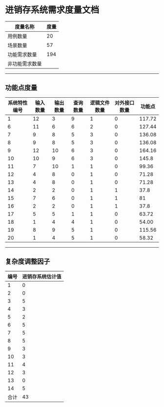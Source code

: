# 进销存系统需求度量文档


| 度量名称    | 度量   |
| ------- | ---- |
| 用例数量    | 20   |
| 场景数量    | 57   |
| 功能需求数量  | 194  |
| 非功能需求数量 |      |

------

## 功能点度量
| 系统特性编号 | 输入数量 | 输出数量 | 查询数量 | 逻辑文件数量 | 对外接口数量 | 功能点    |
| ------ | ---- | ---- | ---- | ------ | ------ | ------ |
| 1      | 12   | 3    | 9    | 1      | 0      | 117.72 |
| 6      | 11   | 6    | 6    | 2      | 0      | 127.44 |
| 7      | 9    | 8    | 5    | 3      | 0      | 136.08 |
| 8      | 9    | 8    | 5    | 3      | 0      | 136.08 |
| 9      | 12   | 10   | 6    | 3      | 0      | 164.16 |
| 10     | 10   | 9    | 6    | 3      | 0      | 145.8  |
| 11     | 7    | 10   | 1    | 1      | 0      | 99.36  |
| 12     | 4    | 8    | 0    | 1      | 0      | 71.28  |
| 13     | 4    | 8    | 0    | 1      | 0      | 71.28  |
| 14     | 2    | 2    | 0    | 1      | 1      | 37.8   |
| 15     | 7    | 6    | 0    | 1      | 1      | 81     |
| 16     | 2    | 2    | 0    | 1      | 1      | 37.8   |
| 17     | 5    | 5    | 1    | 1      | 0      | 63.72  |
| 18     | 1    | 4    | 4    | 1      | 0      | 54.00  |
| 19     | 8    | 9    | 5    | 1      | 0      | 115.56 |
| 20     | 1    | 4    | 5    | 1      | 0      | 58.32  |

------

## 复杂度调整因子
| 编号   | 进销存系统估计值 |
| ---- | -------- |
| 1    | 0        |
| 2    | 0        |
| 3    | 5        |
| 4    | 3        |
| 5    | 2        |
| 6    | 5        |
| 7    | 5        |
| 8    | 5        |
| 9    | 3        |
| 10   | 3        |
| 11   | 4        |
| 12   | 3        |
| 13   | 0        |
| 14   | 5        |
| 合计   | 43       |

